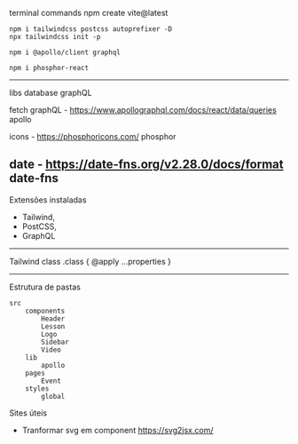 terminal commands
	npm create vite@latest

	npm i tailwindcss postcss autoprefixer -D
	npx tailwindcss init -p

	npm i @apollo/client graphql

	npm i phosphor-react

---

libs
database
	graphQL

fetch graphQL - https://www.apollographql.com/docs/react/data/queries
	apollo

icons - https://phosphoricons.com/
	phosphor

date - https://date-fns.org/v2.28.0/docs/format
	date-fns
---

Extensões instaladas
- Tailwind,
- PostCSS,
- GraphQL

---

Tailwind class
	.class {
		@apply ...properties
	}

---

Estrutura de pastas

    src
    	components
    		Header
    		Lesson
    		Logo
    		Sidebar
    		Video
    	lib
    		apollo
    	pages
    		Event
    	styles
    		global

Sites úteis
- Tranformar svg em component
	https://svg2jsx.com/